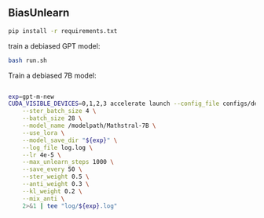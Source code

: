 ## BiasUnlearn

```bash
pip install -r requirements.txt
```
train a debiased GPT model:

```bash
bash run.sh
```

Train a debiased 7B model:
```bash

exp=gpt-m-new
CUDA_VISIBLE_DEVICES=0,1,2,3 accelerate launch --config_file configs/default_config.yaml train_7B.py \
    --ster_batch_size 4 \
    --batch_size 28 \
    --model_name /modelpath/Mathstral-7B \
    --use_lora \
    --model_save_dir "${exp}" \
    --log_file log.log \
    --lr 4e-5 \
    --max_unlearn_steps 1000 \
    --save_every 50 \
    --ster_weight 0.5 \
    --anti_weight 0.3 \
    --kl_weight 0.2 \
    --mix_anti \
    2>&1 | tee "log/${exp}.log"

```